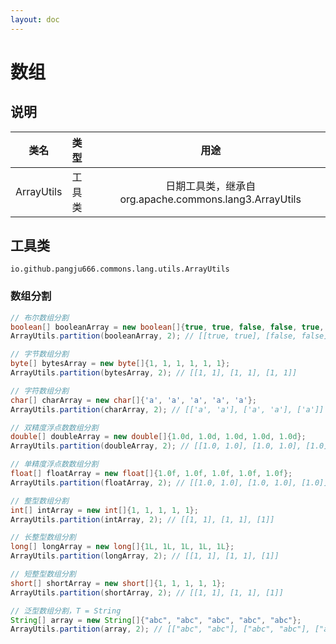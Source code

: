 ```yaml
---
layout: doc
---
```


# 数组

## 说明

| 类名         | 类型  |                      用途                      |
|------------|:----|:--------------------------------------------:|
| ArrayUtils | 工具类 | 日期工具类，继承自org.apache.commons.lang3.ArrayUtils |

## 工具类
`io.github.pangju666.commons.lang.utils.ArrayUtils`

### 数组分割
```java
// 布尔数组分割
boolean[] booleanArray = new boolean[]{true, true, false, false, true, false};
ArrayUtils.partition(booleanArray, 2); // [[true, true], [false, false], [true, false]]

// 字节数组分割
byte[] bytesArray = new byte[]{1, 1, 1, 1, 1, 1};
ArrayUtils.partition(bytesArray, 2); // [[1, 1], [1, 1], [1, 1]]

// 字符数组分割
char[] charArray = new char[]{'a', 'a', 'a', 'a', 'a'};
ArrayUtils.partition(charArray, 2); // [['a', 'a'], ['a', 'a'], ['a']]

// 双精度浮点数数组分割
double[] doubleArray = new double[]{1.0d, 1.0d, 1.0d, 1.0d, 1.0d};
ArrayUtils.partition(doubleArray, 2); // [[1.0, 1.0], [1.0, 1.0], [1.0]]

// 单精度浮点数数组分割
float[] floatArray = new float[]{1.0f, 1.0f, 1.0f, 1.0f, 1.0f};
ArrayUtils.partition(floatArray, 2); // [[1.0, 1.0], [1.0, 1.0], [1.0]]

// 整型数组分割
int[] intArray = new int[]{1, 1, 1, 1, 1};
ArrayUtils.partition(intArray, 2); // [[1, 1], [1, 1], [1]]

// 长整型数组分割
long[] longArray = new long[]{1L, 1L, 1L, 1L, 1L};
ArrayUtils.partition(longArray, 2); // [[1, 1], [1, 1], [1]]

// 短整型数组分割
short[] shortArray = new short[]{1, 1, 1, 1, 1};
ArrayUtils.partition(shortArray, 2); // [[1, 1], [1, 1], [1]]

// 泛型数组分割，T = String
String[] array = new String[]{"abc", "abc", "abc", "abc", "abc"};
ArrayUtils.partition(array, 2); // [["abc", "abc"], ["abc", "abc"], ["abc"]]
```
